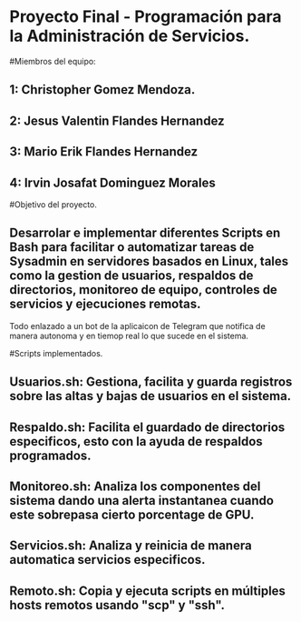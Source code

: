 # Proyecto Final - Programación para la Administración de Servicios.
#Miembros del equipo:
## 1: Christopher Gomez Mendoza.
## 2: Jesus Valentin Flandes Hernandez
## 3: Mario Erik Flandes Hernandez
## 4: Irvin Josafat Dominguez Morales

#Objetivo del proyecto.
## Desarrolar e implementar diferentes Scripts en Bash para facilitar o automatizar tareas de Sysadmin en servidores basados en Linux, tales como la  gestion de usuarios, respaldos de directorios, monitoreo de equipo, controles de servicios y ejecuciones remotas.
Todo enlazado a un bot de la aplicaicon de Telegram que notifica de manera autonoma y en tiemop real lo que sucede en el sistema. 

#Scripts implementados.
## Usuarios.sh: Gestiona, facilita y guarda registros sobre las altas y bajas de usuarios en el sistema.
## Respaldo.sh: Facilita el guardado de directorios especificos, esto con la ayuda de respaldos programados.
## Monitoreo.sh: Analiza los componentes del sistema dando una alerta instantanea cuando este sobrepasa cierto porcentage de GPU.
## Servicios.sh: Analiza y reinicia de manera automatica servicios especificos.
## Remoto.sh:  Copia y ejecuta scripts en múltiples hosts remotos usando "scp" y "ssh".
